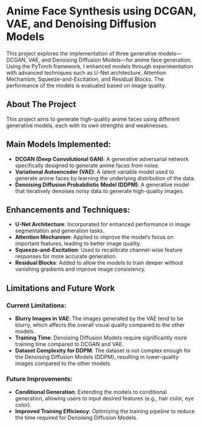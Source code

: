 # Anime Face Synthesis using DCGAN, VAE, and Denoising Diffusion Models

This project explores the implementation of three generative models—DCGAN, VAE, and Denoising Diffusion Models—for anime face generation. Using the PyTorch framework, I enhanced models through experimentation with advanced techniques such as U-Net architecture, Attention Mechanism, Squeeze-and-Excitation, and Residual Blocks. The performance of the models is evaluated based on image quality.

## About The Project

This project aims to generate high-quality anime faces using different generative models, each with its own strengths and weaknesses. 

## Main Models Implemented:
- **DCGAN (Deep Convolutional GAN)**: A generative adversarial network specifically designed to generate anime faces from noise.
- **Variational Autoencoder (VAE)**: A latent variable model used to generate anime faces by learning the underlying distribution of the data.
- **Denoising Diffusion Probabilistic Model (DDPM)**: A generative model that iteratively denoises noisy data to generate high-quality images.

## Enhancements and Techniques:
- **U-Net Architecture**: Incorporated for enhanced performance in image segmentation and generation tasks.
- **Attention Mechanism**: Applied to improve the model’s focus on important features, leading to better image quality.
- **Squeeze-and-Excitation**: Used to recalibrate channel-wise feature responses for more accurate generation.
- **Residual Blocks**: Added to allow the models to train deeper without vanishing gradients and improve image consistency.

## Limitations and Future Work

### Current Limitations:
- **Blurry Images in VAE**: The images generated by the VAE tend to be blurry, which affects the overall visual quality compared to the other models.
- **Training Time**: Denoising Diffusion Models require significantly more training time compared to DCGAN and VAE.
- **Dataset Complexity for DDPM**: The dataset is not complex enough for the Denoising Diffusion Models (DDPM), resulting in lower-quality images compared to the other models.

### Future Improvements:
- **Conditional Generation**: Extending the models to conditional generation, allowing users to input desired features (e.g., hair color, eye color).
- **Improved Training Efficiency**: Optimizing the training pipeline to reduce the time required for Denoising Diffusion Models.
